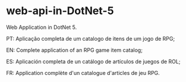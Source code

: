 # web-api-in-DotNet-5
Web Application in DotNet 5.

PT: Aplicação completa de um catalogo de itens de um jogo de RPG;

EN: Complete application of an RPG game item catalog;

ES: Aplicación completa de un catálogo de artículos de juegos de ROL;

FR: Application complète d'un catalogue d'articles de jeu RPG.
